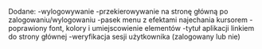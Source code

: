 Dodane:
-wylogowywanie
-przekierowywanie na stronę główną po zalogowaniu/wylogowaniu
-pasek menu z efektami najechania kursorem
-poprawiony font, kolory i umiejscowienie elementów
-tytuł aplikacji linkiem do strony głównej
-weryfikacja sesji użytkownika (zalogowany lub nie)
